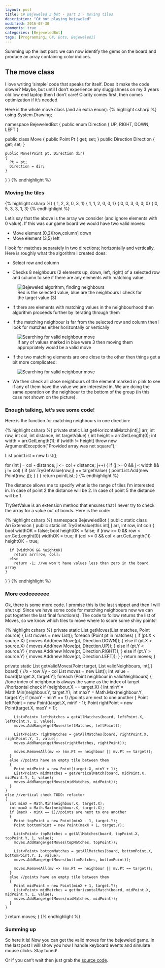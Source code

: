 ```yaml
---
layout: post
title: C# Bejeweled 3 bot - part 2 - moving tiles
description: "C# bot playing bejeweled"
modified: 2016-07-30
comments: true
categories: [BejeweledBot]
tags: [Programming, C#, Bots, Bejeweled3]
---
```

Summing up the last post: we can now identify the gems on the board and produce an array containing color indices.

## The move class

I love writing ‘simple’ code that speaks for itself. Does it make the code slower? Maybe, but until I don’t experience any sluggishness on my 3 years old low end laptop then I don’t care! Clarity comes first, then comes optimization if it’s needed.

<!-- more -->
Here is the whole move class (and an extra enum):
{% highlight csharp %}
using System.Drawing;

namespace BejeweledBot
{
  public enum Direction
  {
    UP,
    RIGHT,
    DOWN,
    LEFT
  }

  public class Move
  {
    public Point Pt { get; set; }
    public Direction Direction { get; set; }

    public Move(Point pt, Direction dir)
    {
      Pt = pt;
      Direction = dir;
    }
  }
}
{% endhighlight %}

### Moving the tiles
{% highlight csharp %}
{ 1,  2,  3,  0,  3,  1}
{ 1,  1,  2,  0,  0,  1}
{ 0,  0,  3,  0,  0,  0}
{ 0,  5,  3,  3,  1,  3}
{% endhighlight %}

Let’s say that the above is the array we consider (and ignore elements with 0 value). If this was our game board we would have two valid moves:

* Move element (0,2)[row,column] down
* Move element (3,5) left

I look for matches separately in two directions; horizontally and vertically. Here is roughly what the algorithm I created does:

* Select row and column

* Checks 8 neighbours (2 elements up, down, left, right) of a selected row and column to see if there are any elements with matching value

<figure class="center">
  <img src="{{site.url}}/images/BejeweledAlgorithm1.png" alt="Bejeweled algorithm, finding neighbours">
  <figcaption>Red is the selected value, blue are the neighbours I check for the target value (3)</figcaption>
</figure>

* If there are elements with matching values in the neighbourhood then algorithm proceeds further by iterating through them

* If the matching neighbour is far from the selected row and column then I look for matches either horizontally or vertically

<figure class="center">
  <img src="{{site.url}}/images/BejeweledAlgorithm2.jpeg" alt="Searching for valid neighbour move">
  <figcaption>If any of values marked in blue were 3 then moving them appropriately would be a valid move</figcaption>
</figure>

* If the two matching elements are one close to the other then things get a bit more complicated:

<figure class="center">
  <img src="{{site.url}}/images/BejeweledAlgorithm3.jpeg" alt="Searching for valid neighbour move">
</figure>

* We then check all close neighbours of the element marked in pink to see if any of them have the value we are interested in. We are doing the same operation on the neighbour to the bottom of the group (in this case not shown on the picture).

### Enough talking, let’s see some code!
Here is the function for matching neighbours in one direction:

{% highlight csharp %}
private static List<Point> getHorizontalMatch(int[,] arr, int row, int col, int distance, int targetValue)
{
  int height = arr.GetLength(0);
  int width = arr.GetLength(1);
  if (width != height)
    throw new ArgumentException("Provided array was not square");

  List<Point> pointList = new List<Point>();

  for (int j = col - distance; j <= col + distance; j++)
  {
    if (j >= 0 && j < width && j != col)
    {
      if (arr.TryGetValue(row,j) == targetValue)
      {
        pointList.Add(new Point(row, j));
      }
    }
  }
  return pointList;
}
{% endhighlight %}

The distance allows me to specify what is the range of tiles I’m interested in. In case of point 2 the distance will be 2. In case of point 5 the distance will be 1.

TryGetValue is an extension method that ensures that I never try to check the array for a value out of bonds. Here is the code:

{% highlight csharp %}
namespace BejeweledBot
{
  public static class ArrExtension
  {
    public static int TryGetValue(this int[,] arr, int row, int col)
    {
      bool widthOK = false;
      bool heightOK = false;
      if (row >= 0 && row < arr.GetLength(0))
        widthOK = true;
      if (col >= 0 && col < arr.GetLength(1))
        heightOK = true;

      if (widthOK && heightOK)
        return arr[row, col];
      else
        return -1; //we won't have values less than zero in the board array
    }
  }
}
{% endhighlight %}

### More codeeeeeee
Ok, there is some more code. I promise this is the last snippet and then I will shut up! Since we have some code for matching neighbours now we can put together the last final function(s). The code to follow returns the list of Moves, so we know which tiles to move where to score some shiny points!

{% highlight csharp %}
private static List<Move> getMoves(List<Point> matches, Point source)
{
  List<Move> moves = new List<Move>();
  foreach (Point pt in matches)
  {
    if (pt.X < source.X)
    {
      moves.Add(new Move(pt, Direction.DOWN));
    }
    else if (pt.X > source.X)
    {
      moves.Add(new Move(pt, Direction.UP));
    }
    else if (pt.Y < source.Y)
    {
      moves.Add(new Move(pt, Direction.RIGHT));
    }
    else if (pt.Y > source.Y)
    {
      moves.Add(new Move(pt, Direction.LEFT));
    }
  }
  return moves;
}

private static List<Move> getValidMoves(Point target, List<Point> validNeighbours, int[,] board)
{
  //x - row
  //y - col
  List<Move> moves = new List<Move>();
  int value = board[target.X, target.Y];
  foreach (Point neighbour in validNeighbours)
  {
    //one index of neighbour is always the same as the index of target
    //horizontal check
    if (neighbour.X == target.X)
    {
      int minY = Math.Min(neighbour.Y, target.Y);
      int maxY = Math.Max(neighbour.Y, target.Y);
      if (maxY - minY == 1) //points are next to one another
      {
        Point leftPoint = new Point(target.X, minY - 1);
        Point rightPoint = new Point(target.X, maxY + 1);

        List<Point> leftMatches = getAllMatches(board, leftPoint.X, leftPoint.Y, 1, value);
        moves.AddRange(getMoves(leftMatches, leftPoint));

        List<Point> rightMatches = getAllMatches(board, rightPoint.X, rightPoint.Y, 1, value);
        moves.AddRange(getMoves(rightMatches, rightPoint));

        moves.RemoveAll(mv => (mv.Pt == neighbour || mv.Pt == target));
      }
      else //points have an empty tile between them
      {
        Point midPoint = new Point(target.X, minY + 1);
        List<Point> midMatches = getVerticalMatch(board, midPoint.X, midPoint.Y, 1, value);
        moves.AddRange(getMoves(midMatches, midPoint));
      }
    }
    else //vertical check TODO: refactor
    {
      int minX = Math.Min(neighbour.X, target.X);
      int maxX = Math.Max(neighbour.X, target.X);
      if (maxX - minX == 1)//points are next to one another
      {
        Point topPoint = new Point(minX - 1, target.Y);
        Point bottomPoint = new Point(maxX + 1, target.Y);

        List<Point> topMatches = getAllMatches(board, topPoint.X, topPoint.Y, 1, value);
        moves.AddRange(getMoves(topMatches, topPoint));

        List<Point> bottomMatches = getAllMatches(board, bottomPoint.X, bottomPoint.Y, 1, value);
        moves.AddRange(getMoves(bottomMatches, bottomPoint));

        moves.RemoveAll(mv => (mv.Pt == neighbour || mv.Pt == target));
      }
      else //points have an empty tile between them
      {
        Point midPoint = new Point(minX + 1, target.Y);
        List<Point> midMatches = getHorizontalMatch(board, midPoint.X, midPoint.Y, 1, value);
        moves.AddRange(getMoves(midMatches, midPoint));
      }
    }
  }
  return moves;
}
{% endhighlight %}

### Summing up
So here it is! Now you can get the valid moves for the bejeweled game. In the last post I will show you how I handle keyboard events and simulate mouse clicks. Stay tuned!

Or if you can’t wait then just grab the [source code](https://gitlab.com/Sadowski/BejeweledBot).
